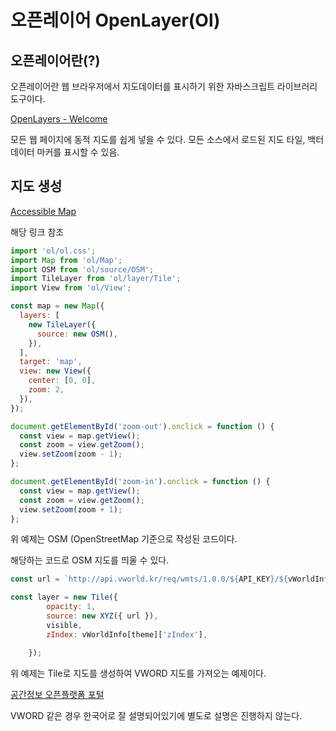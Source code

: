 # 오픈레이어 OpenLayer(Ol)

## 오픈레이어란(?)

오픈레이어란 웹 브라우저에서 지도데이터를 표시하기 위한 자바스크립트 라이브러리 도구이다.

[OpenLayers - Welcome](https://openlayers.org/)

모든 웹 페이지에 동적 지도를 쉽게 넣을 수 있다. 모든 소스에서 로드된 지도 타일, 백터 데이터 마커를 표시할 수 있음.

## 지도 생성

[Accessible Map](https://openlayers.org/en/latest/examples/accessible.html)

해당 링크 참조

```jsx
import 'ol/ol.css';
import Map from 'ol/Map';
import OSM from 'ol/source/OSM';
import TileLayer from 'ol/layer/Tile';
import View from 'ol/View';

const map = new Map({
  layers: [
    new TileLayer({
      source: new OSM(),
    }),
  ],
  target: 'map',
  view: new View({
    center: [0, 0],
    zoom: 2,
  }),
});

document.getElementById('zoom-out').onclick = function () {
  const view = map.getView();
  const zoom = view.getZoom();
  view.setZoom(zoom - 1);
};

document.getElementById('zoom-in').onclick = function () {
  const view = map.getView();
  const zoom = view.getZoom();
  view.setZoom(zoom + 1);
};
```

위 예제는 OSM (OpenStreetMap 기준으로 작성된 코드이다.

해당하는 코드로 OSM 지도를 띄울 수 있다.

```jsx
const url = `http://api.vworld.kr/req/wmts/1.0.0/${API_KEY}/${vWorldInfo[theme]['layer']}/{z}/{y}/{x}.${vWorldInfo[theme]['format']}`;

const layer = new Tile({
		opacity: 1,
		source: new XYZ({ url }),
		visible,
		zIndex: vWorldInfo[theme]['zIndex'],

	});
```

위 예제는 Tile로 지도를 생성하여 VWORD 지도를 가져오는 예제이다.

[공간정보 오픈플랫폼 포털](https://www.vworld.kr/v4po_main.do)

VWORD 같은 경우 한국어로 잘 설명되어있기에 별도로 설명은 진행하지 않는다.